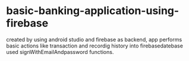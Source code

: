 # basic-banking-application-using-firebase
created by using android studio and firebase as backend,
app performs basic actions like transaction and recordig history into firebasedatebase
used signWithEmailAndpassword functions.
